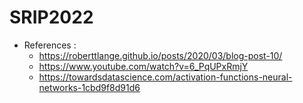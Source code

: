 # SRIP2022
- References :
  - https://roberttlange.github.io/posts/2020/03/blog-post-10/
  - https://www.youtube.com/watch?v=6_PqUPxRmjY
  - https://towardsdatascience.com/activation-functions-neural-networks-1cbd9f8d91d6
